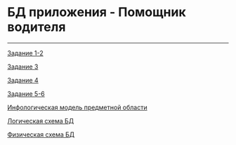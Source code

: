 # БД приложения - Помощник водителя
_________

 [ Задание 1-2 ](https://github.com/RostislavIsakov/DriversAssistant/wiki/Задание-1-2)
 
 [ Задание 3 ](https://github.com/RostislavIsakov/DriversAssistant/wiki/Задание-3)
 
 [ Задание 4 ](https://github.com/RostislavIsakov/DriversAssistant/wiki/Задание-4)
 
 [ Задание 5-6 ]()

 [ Инфологическая модель предметной области ]()
 
 [ Логическая схема БД ]()
 
 [ Физическая схема БД ]()
